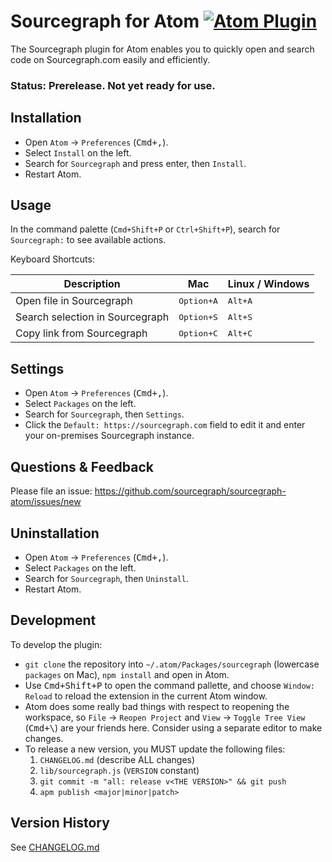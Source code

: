 # Sourcegraph for Atom [![Atom Plugin](https://img.shields.io/badge/Atom-Sourcegraph-green.svg)](https://atom.io/packages/sourcegraph)

The Sourcegraph plugin for Atom enables you to quickly open and search code on Sourcegraph.com easily and efficiently.

### Status: Prerelease. Not yet ready for use.

## Installation

- Open `Atom` -> `Preferences` (<kbd>Cmd+,</kbd>).
- Select `Install` on the left.
- Search for `Sourcegraph` and press enter, then `Install`.
- Restart Atom.


## Usage

In the command palette (`Cmd+Shift+P` or `Ctrl+Shift+P`), search for `Sourcegraph:` to see available actions.

Keyboard Shortcuts:

| Description                     | Mac                 | Linux / Windows  |
|---------------------------------|---------------------|------------------|
| Open file in Sourcegraph        | <kbd>Option+A</kbd> | <kbd>Alt+A</kbd> |
| Search selection in Sourcegraph | <kbd>Option+S</kbd> | <kbd>Alt+S</kbd> |
| Copy link from Sourcegraph      | <kbd>Option+C</kbd> | <kbd>Alt+C</kbd> |

## Settings

- Open `Atom` -> `Preferences` (<kbd>Cmd+,</kbd>).
- Select `Packages` on the left.
- Search for `Sourcegraph`, then `Settings`.
- Click the `Default: https://sourcegraph.com` field to edit it and enter your on-premises Sourcegraph instance.


## Questions & Feedback

Please file an issue: https://github.com/sourcegraph/sourcegraph-atom/issues/new


## Uninstallation

- Open `Atom` -> `Preferences` (<kbd>Cmd+,</kbd>).
- Select `Packages` on the left.
- Search for `Sourcegraph`, then `Uninstall`.
- Restart Atom.


## Development

To develop the plugin:

- `git clone` the repository into `~/.atom/Packages/sourcegraph` (lowercase `packages` on Mac), `npm install` and open in Atom.
- Use <kbd>Cmd+Shift+P</kbd> to open the command pallette, and choose `Window: Reload` to reload the extension in the current Atom window.
- Atom does some really bad things with respect to reopening the workspace, so `File` -> `Reopen Project` and `View` -> `Toggle Tree View` (<kbd>Cmd+\\</kbd>) are your friends here. Consider using a separate editor to make changes.
- To release a new version, you MUST update the following files:
  1. `CHANGELOG.md` (describe ALL changes)
  3. `lib/sourcegraph.js` (`VERSION` constant)
  4. `git commit -m "all: release v<THE VERSION>" && git push`
  5. `apm publish <major|minor|patch>`


## Version History

See [CHANGELOG.md](CHANGELOG.md)
